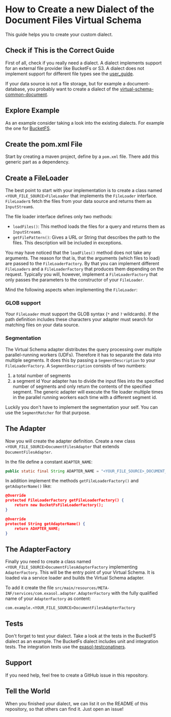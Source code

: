 # How to Create a new Dialect of the Document Files Virtual Schema

This guide helps you to create your custom dialect.

## Check if This is the Correct Guide

First of all, check if you really need a dialect.
A dialect implements support for an external file provider like BucketFs or S3.
A dialect does not implement support for different file types see the [user_guide](user_guide.md).
 
If your data source is not a file storage, but for example a document-database, 
you probably want to create a dialect of the [virtual-schema-common-document](https://github.com/exasol/virtual-schema-common-document).

## Explore Example

As an example consider taking a look into the existing dialects. For example the one for [BucketFS](https://github.com/exasol/bucketfs-document-files-virtual-schema).  
 
## Create the pom.xml File

Start by creating a maven project, define by a `pom.xml` file.
There add this generic part as a dependency. 

## Create a FileLoader

The best point to start with your implementation is to create a class named `<YOUR_FILE_SOURCE>FileLoader` 
that implements the `FileLoader` interface.
`FileLoader`s fetch the files from your data source and returns them as `InputStream`s.

The file loader interface defines only two methods:

* `loadFiles()`: This method loads the files for a query and returns them as `InputStream`s.
* `getFilePattern()`: Gives a URL or String that describes the path to the files. This description will be included in exceptions. 

You may have noticed that the `loadFiles()` method does not take any arguments.
The reason for that is, that the arguments (which files to load) are passed to the `FileLoaderFactory`.
By that you can implement different `FileLoaders` and a `FileLoaderFactory` that produces them depending on the request.
Typically you will, however, implement a `FileLoaderFactory` that only passes the parameters to the constructor of your `FileLoader`.

Mind the following aspects when implementing the `FileLoader`:

### GLOB support

Your `FileLoader` must support the GLOB syntax (`*` and `?` wildcards).
If the path definition includes these characters your adapter must search for matching files on your data source.

### Segmentation

The Virtual Schema adapter distributes the query processing over multiple parallel-running workers (UDFs).
Therefore it has to separate the data into multiple segments.
It does this by passing a `SegmentDescription` to your `FileLoaderFactory`. A `SegmentDescription` consists of two numbers:
1. a total number of segments
1. a segment id
Your adapter has to divide the input files into the specified number of segments and only return the contents of the specified segment.
The generic adapter will execute the file loader multiple times in the parallel running workers each time with a different segment id.

Luckily you don't have to implement the segmentation your self. You can use the  `SegmentMatcher` for that purpose.


## The Adapter

Now you will create the adapter definition.
Create a new class `<YOUR_FILE_SOURCE>DocumentFilesAdapter` that extends `DocumentFilesAdapter`.

In the file define a constant `ADAPTER_NAME`:

```java
public static final String ADAPTER_NAME = "<YOUR_FILE_SOURCE>_DOCUMENT_FILES";
```

In addition implement the methods `getFileLoaderFactory()` and `getAdapterName()` like:

```json
@Override
protected FileLoaderFactory getFileLoaderFactory() {
    return new BucketFsFileLoaderFactory();
}

@Override
protected String getAdapterName() {
    return ADAPTER_NAME;
}
```

## The AdapterFactory

Finally you need to create a class named `<YOUR_FILE_SOURCE>DocumentFilesAdapterFactory` implementing `AdapterFactory`.
This will be the entry point of your Virtual Schema. 
It is loaded via a service loader and builds the Virtual Schema adapter.

To add it create the file `src/main/resources/META-INF/services/com.exasol.adapter.AdapterFactory` with 
the fully qualified name of your `AdapterFactory` as content:
```
com.example.<YOUR_FILE_SOURCE>DocumentFilesAdapterFactory
```

## Tests

Don't forget to test your dialect.
Take a look at the tests in the BucketFS dialect as an example.
The BucketFs dialect includes unit and integration tests.
The integration tests use the [exasol-testconatiners](https://github.com/exasol/exasol-testcontainers/).

## Support

If you need help, feel free to create a GitHub issue in this repository.

## Tell the World
 
When you finished your dialect, we can list it on the README of this repository, so that others can find it.
Just open an issue!
